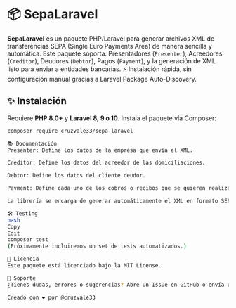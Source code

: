 # 📦 SepaLaravel

**SepaLaravel** es un paquete PHP/Laravel para generar archivos XML de transferencias SEPA (Single Euro Payments Area) de manera sencilla y automática. Este paquete soporta: Presentadores (`Presenter`), Acreedores (`Creditor`), Deudores (`Debtor`), Pagos (`Payment`), y la generación de XML listo para enviar a entidades bancarias. ⚡ Instalación rápida, sin configuración manual gracias a Laravel Package Auto-Discovery. 

## ✨ Instalación

Requiere **PHP 8.0+** y **Laravel 8, 9 o 10**. Instala el paquete vía Composer:

```bash
composer require cruzvale33/sepa-laravel

📚 Documentación
Presenter: Define los datos de la empresa que envía el XML.

Creditor: Define los datos del acreedor de las domiciliaciones.

Debtor: Define los datos del cliente deudor.

Payment: Define cada uno de los cobros o recibos que se quieren realizar.

La librería se encarga de generar automáticamente el XML en formato SEPA cumpliendo las normativas.

🛠️ Testing
bash
Copy
Edit
composer test
(Próximamente incluiremos un set de tests automatizados.)

📄 Licencia
Este paquete está licenciado bajo la MIT License.

💬 Soporte
¿Tienes dudas, errores o sugerencias? Abre un Issue en GitHub o envía un Pull Request con mejoras. ¡Toda contribución es bienvenida! 🚀

Creado con ❤️ por @cruzvale33